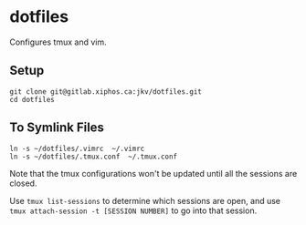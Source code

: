 # dotfiles

Configures tmux and vim.

## Setup

```
git clone git@gitlab.xiphos.ca:jkv/dotfiles.git
cd dotfiles
```

## To Symlink Files

```
ln -s ~/dotfiles/.vimrc  ~/.vimrc
ln -s ~/dotfiles/.tmux.conf  ~/.tmux.conf
```

Note that the tmux configurations won't be updated until all the sessions are closed.

Use `tmux list-sessions` to determine which sessions are open, and use `tmux attach-session -t [SESSION NUMBER]` to go into that session.
